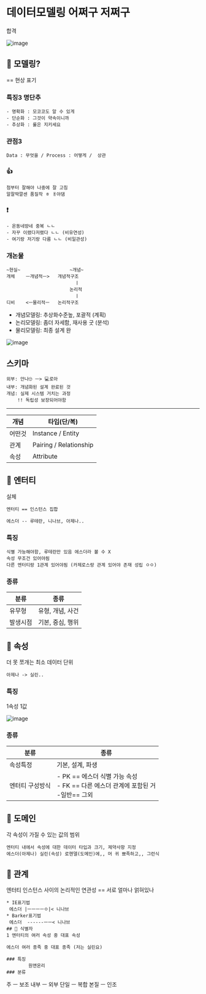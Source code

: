 # 데이터모델링 어쩌구 저쩌구
합격

![image](https://github.com/annamon/fsqld/assets/26790791/8c7feaae-1042-4652-aae5-5e585c1c253c)
## 🤨 모델링?
== 현상 표기
### 특징3 **명단추**
    - 명확화 : 모코코도 알 수 있게
    - 단순화 : 그것이 약속이니까
    - 추상화 : 룰은 지키세요
### 관점3
    Data : 무엇을 / Process : 어떻게 /  상관
### 👍
    첨부터 잘해야 나중에 잘 고침
    알잘딱깔센 품질작 ㅎ ㅐ야댐
### ❗
    - 온동네방네 중복 ㄴㄴ
    - 자꾸 이랬다저랬다 ㄴㄴ (비유연성)
    - 여기랑 저기랑 다름 ㄴㄴ (비일관성)
### 개논물
```
~현실~                  ~개념~
개체    ㅡ개념적ㅡ>   개념적구조
                         ㅣ
                       논리적
                         ㅣ
디비    <ㅡ물리적ㅡ   논리적구조
```

- 개념모델링: 추상화수준높, 포괄적 (계획)
- 논리모델링: 좀더 자세함, 재사용 굿 (분석)
- 물리모델링: 최종 설계 완

![image](https://github.com/annamon/fsqld/assets/26790791/e15b15b9-a33b-494a-8e09-274a072f6e7f)

## 스키마
    외부: 안나🙄 ㅡ> 💻로아
    내부: 개념화된 설계 완료된 것
    개념: 실제 시스템 거치는 과정
        !! 독립성 보장되어야함

---



| 개념 | 타입(단/복) |
| ---- | ---- |
|어떤것 | Instance / Entity |
|관계 | Pairing / Relationship|
|속성| Attribute|

## 🎈 엔터티
실체

    엔터티 == 인스턴스 집합
    
    에스더 -- 루테란, 니나브, 아제나..
### 특징
    식별 가능해야함, 루테란만 있음 에스더라 볼 수 X
    속성 무조건 있어야됨
    다른 엔터티랑 1관계 있어야됨 (카제로스랑 관계 있어야 존재 성립 ㅇㅇ)
### 종류
| 분류 | 종류 |
| ---- | ---- |
|유무형| 유형, 개념, 사건 |
|발생시점| 기본, 중심, 행위 |

## 🎈 속성
더 못 쪼개는 최소 데이터 단위
```
아제나 -> 실린.. 
```
### 특징
1속성 1값

![image](https://github.com/annamon/fsqld/assets/26790791/88157011-41e9-48f3-9bfc-7b7b9c645d0f)
### 종류
| 분류 | 종류 |
| ---- | ---- |
|속성특정| 기본, 설계, 파생 |
|엔터티 구성방식| - PK == 에스더 식별 가능 속성<br/>- FK == 다른 에스더 관계에 포함된 거<br/>-일반== 그외|

## 🎈 도메인
각 속성이 가질 수 있는 값의 범위
```
엔터티 내에서 속성에 대한 데이터 타입과 크기, 제약사항 지정
에스더(아제나) 실린(속성) 로헨델(도메인)에,, 머 귀 뾰족하고,, 그런식
```
## 🎈 관계
엔터티 인스턴스 사이의 논리적인 연관성 == 서로 얼마나 얽혀있나 
```
* IE표기법
 에스더 |ㅡㅡㅡㅡㅇ|< 니나브
* Barker표기법
 에스더  ------ㅡㅡ< 니나브
## 🎈 식별자
1 엔터티의 여러 속성 중 대표 속성

에스더 여러 종족 중 대표 종족 (저는 실린요)

### 특징
        원앤온리
### 분류
```
 주 ㅡ 보조
 내부 ㅡ 외부
 단일 ㅡ 복합
 본질 ㅡ 인조
```
